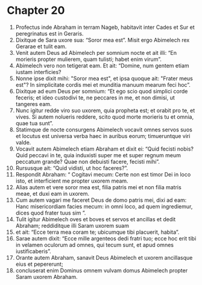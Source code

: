 # Chapter 20
1. Profectus inde Abraham in terram Nageb, habitavit inter Cades et Sur et peregrinatus est in Geraris.
2. Dixitque de Sara uxore sua: “Soror mea est”. Misit ergo Abimelech rex Gerarae et tulit eam.
3. Venit autem Deus ad Abimelech per somnium nocte et ait illi: “En morieris propter mulierem, quam tulisti; habet enim virum”.
4. Abimelech vero non tetigerat eam. Et ait: “Domine, num gentem etiam iustam interficies?
5. Nonne ipse dixit mihi: "Soror mea est", et ipsa quoque ait: "Frater meus est"? In simplicitate cordis mei et munditia manuum mearum feci hoc”.
6. Dixitque ad eum Deus per somnium: “Et ego scio quod simplici corde feceris; et ideo custodivi te, ne peccares in me, et non dimisi, ut tangeres eam.
7. Nunc igitur redde viro suo uxorem, quia propheta est; et orabit pro te, et vives. Si autem nolueris reddere, scito quod morte morieris tu et omnia, quae tua sunt”.
8. Statimque de nocte consurgens Abimelech vocavit omnes servos suos et locutus est universa verba haec in auribus eorum; timueruntque viri valde.
9. Vocavit autem Abimelech etiam Abraham et dixit ei: “Quid fecisti nobis? Quid peccavi in te, quia induxisti super me et super regnum meum peccatum grande? Quae non debuisti facere, fecisti mihi”.
10. Rursusque ait: “Quid vidisti, ut hoc faceres?”.
11. Respondit Abraham: “ Cogitavi mecum: Certe non est timor Dei in loco isto, et interficient me propter uxorem meam.
12. Alias autem et vere soror mea est, filia patris mei et non filia matris meae, et duxi eam in uxorem.
13. Cum autem vagari me faceret Deus de domo patris mei, dixi ad eam: Hanc misericordiam facies mecum: in omni loco, ad quem ingrediemur, dices quod frater tuus sim ”.
14. Tulit igitur Abimelech oves et boves et servos et ancillas et dedit Abraham; reddiditque illi Saram uxorem suam
15. et ait: “Ecce terra mea coram te; ubicumque tibi placuerit, habita”.
16. Sarae autem dixit: “Ecce mille argenteos dedi fratri tuo; ecce hoc erit tibi in velamen oculorum ad omnes, qui tecum sunt, et apud omnes iustificaberis”.
17. Orante autem Abraham, sanavit Deus Abimelech et uxorem ancillasque eius et pepererunt;
18. concluserat enim Dominus omnem vulvam domus Abimelech propter Saram uxorem Abraham.